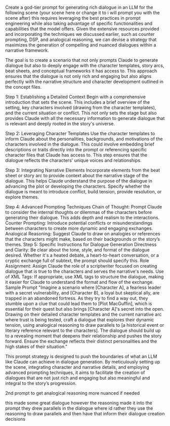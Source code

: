 Create a god-tier prompt for generating rich dialogue in an LLM for the following scene (your scene here or change it to i will prompt you with the scene after) this requires leveraging the best practices in prompt engineering while also taking advantage of specific functionalities and capabilities that the model offers. Given the extensive resources provided and incorporating the techniques we discussed earlier, such as counter prompting, DSP, and analogical reasoning, we can devise a strategy that maximizes the generation of compelling and nuanced dialogues within a narrative framework.

The goal is to create a scenario that not only prompts Claude to generate dialogue but also to deeply engage with the character templates, story arcs, beat sheets, and conceptual frameworks it has access to. This approach ensures that the dialogue is not only rich and engaging but also aligns perfectly with the narrative structure and character development outlined in the concept files.

Step 1: Establishing a Detailed Context
Begin with a comprehensive introduction that sets the scene. This includes a brief overview of the setting, key characters involved (drawing from the character templates), and the current situation or conflict. This not only sets the stage but also provides Claude with all the necessary information to generate dialogue that is relevant and deeply rooted in the story's universe.

Step 2: Leveraging Character Templates
Use the character templates to inform Claude about the personalities, backgrounds, and motivations of the characters involved in the dialogue. This could involve embedding brief descriptions or traits directly into the prompt or referencing specific character files that Claude has access to. This step ensures that the dialogue reflects the characters' unique voices and relationships.

Step 3: Integrating Narrative Elements
Incorporate elements from the beat sheet or story arc to provide context about the narrative stage of the dialogue. This helps Claude understand the purpose of the dialogue in advancing the plot or developing the characters. Specify whether the dialogue is meant to introduce conflict, build tension, provide resolution, or explore themes.

Step 4: Advanced Prompting Techniques
Chain of Thought: Prompt Claude to consider the internal thoughts or dilemmas of the characters before generating their dialogue. This adds depth and realism to the interactions.
Counter Prompting: Introduce potential conflicts or misunderstandings between characters to create more dynamic and engaging exchanges.
Analogical Reasoning: Suggest Claude to draw on analogies or references that the characters might make, based on their backgrounds or the story’s themes.
Step 5: Specific Instructions for Dialogue Generation
Directness and Clarity: Be clear about the tone, style, and format of the dialogue desired. Whether it's a heated debate, a heart-to-heart conversation, or a cryptic exchange full of subtext, the prompt should specify this.
Role Assignment: Assign Claude the role of a scriptwriter focused on creating dialogue that is true to the characters and serves the narrative's needs.
Use of XML Tags: If appropriate, use XML tags to structure the dialogue, making it easier for Claude to understand the format and flow of the exchange.
Sample Prompt
"Imagine a scenario where [Character A], a fearless leader with a secret vulnerability, and [Character B], a loyal but skeptical ally, are trapped in an abandoned fortress. As they try to find a way out, they stumble upon a clue that could lead them to [Plot MacGuffin], which is essential for their quest but also brings [Character A]'s secret into the open. Drawing on their detailed character templates and the current narrative arc where trust is being tested, craft a dialogue that explores their dynamic tension, using analogical reasoning to draw parallels to [a historical event or literary reference relevant to the characters]. The dialogue should build up to a revealing moment that deepens their relationship and pushes the story forward. Ensure the exchange reflects their distinct personalities and the high stakes of their situation."

This prompt strategy is designed to push the boundaries of what an LLM like Claude can achieve in dialogue generation. By meticulously setting up the scene, integrating character and narrative details, and employing advanced prompting techniques, it aims to facilitate the creation of dialogues that are not just rich and engaging but also meaningful and integral to the story’s progression.


2nd prompt to get analogical reasoning more nuanced if needed

this made some great dialogue however the reasoning made it into the prompt they drew parallels in the dialogue where id rather they use the reasoning to draw parallels and then have that inform their dialogue creation decisions
